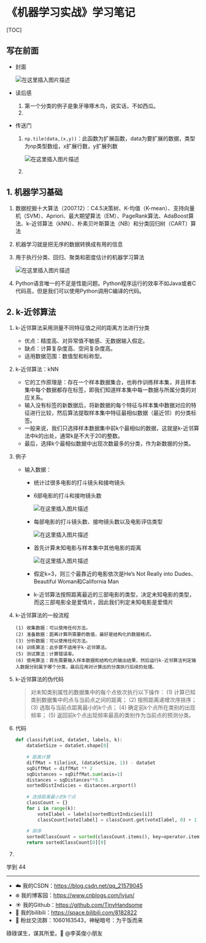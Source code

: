 # 《机器学习实战》学习笔记

[TOC]

## 写在前面

- 封面

  ![在这里插入图片描述](https://img-blog.csdnimg.cn/73b1da26341a49bda3aa06320e5ce774.png)

- 读后感

  1. 第一个分类的例子是象牙喙啄木鸟，说实话，不如西瓜。
  2. 

- 传送门

  1. `np.tile(data,(x,y))`：此函数为扩展函数，data为要扩展的数据，类型为np类型数组，x扩展行数，y扩展列数

     ![在这里插入图片描述](https://img-blog.csdnimg.cn/60719cf57d844f7491feaf23844490d1.png)

  2. 

## 1. 机器学习基础

1. 数据挖掘十大算法（2007.12）：C4.5决策树、K-均值（K-mean）、支持向量机（SVM）、Apriori、最大期望算法（EM）、PageRank算法、AdaBoost算法、k-近邻算法（kNN）、朴素贝叶斯算法（NB）和分类回归树（CART）算法

2. 机器学习就是把无序的数据转换成有用的信息

3. 用于执行分类、回归、聚类和密度估计的机器学习算法

   ![在这里插入图片描述](https://img-blog.csdnimg.cn/0a0af05518a34f99acd20b92c0642f62.png)

4. Python语言唯一的不足是性能问题。Python程序运行的效率不如Java或者C代码高，但是我们可以使用Python调用C编译的代码。

## 2. k-近邻算法

1. k-近邻算法采用测量不同特征值之间的距离方法进行分类

   - 优点：精度高、对异常值不敏感、无数据输入假定。
   - 缺点：计算复杂度高、空间复杂度高。
   - 适用数据范围：数值型和标称型。

2. k-近邻算法：kNN

   - 它的工作原理是：存在一个样本数据集合，也称作训练样本集，并且样本集中每个数据都存在标签，即我们知道样本集中每一数据与所属分类的对应关系。
   - 输入没有标签的新数据后，将新数据的每个特征与样本集中数据对应的特征进行比较，然后算法提取样本集中特征最相似数据（最近邻）的分类标签。
   - 一般来说，我们只选择样本数据集中前k个最相似的数据，这就是k-近邻算法中k的出处，通常k是不大于20的整数。
   - 最后，选择k个最相似数据中出现次数最多的分类，作为新数据的分类。

3. 例子

   - 输入数据：

     - 统计过很多电影的打斗镜头和接吻镜头

     - 6部电影的打斗和接吻镜头数

       ![在这里插入图片描述](https://img-blog.csdnimg.cn/581309fa889d48caab24e1ed88abf2dc.png)

     - 每部电影的打斗镜头数、接吻镜头数以及电影评估类型

       ![在这里插入图片描述](https://img-blog.csdnimg.cn/5cf717fcb13a4e2fba215e82dc288272.png)

     - 首先计算未知电影与样本集中其他电影的距离

       ![在这里插入图片描述](https://img-blog.csdnimg.cn/311ae2fa1ef141c897d590c593819580.png)

     - 假定k=3，则三个最靠近的电影依次是He’s Not Really into Dudes、Beautiful Woman和California Man

     - k-近邻算法按照距离最近的三部电影的类型，决定未知电影的类型，而这三部电影全是爱情片，因此我们判定未知电影是爱情片

4. k-近邻算法的一般流程

   ```
   (1) 收集数据：可以使用任何方法。
   (2) 准备数据：距离计算所需要的数值，最好是结构化的数据格式。
   (3) 分析数据：可以使用任何方法。
   (4) 训练算法：此步骤不适用于k-近邻算法。
   (5) 测试算法：计算错误率。
   (6) 使用算法：首先需要输入样本数据和结构化的输出结果，然后运行k-近邻算法判定输
   入数据分别属于哪个分类，最后应用对计算出的分类执行后续的处理。
   ```

5. k-近邻算法的伪代码

   > 对未知类别属性的数据集中的每个点依次执行以下操作：
   > (1) 计算已知类别数据集中的点与当前点之间的距离；
   > (2) 按照距离递增次序排序；
   > (3) 选取与当前点距离最小的k个点；
   > (4) 确定前k个点所在类别的出现频率；
   > (5) 返回前k个点出现频率最高的类别作为当前点的预测分类。

6. 代码

   ```python
   def classify0(inX, dataSet, labels, k):
       dataSetSize = dataSet.shape[0]
       
       # 距离计算
       diffMat = tile(inX, (dataSetSize, 1)) - dataSet
       sqDiffMat = diffMat ** 2
       sqDistances = sqDiffMat.sum(axis=1)
       distances = sqDistances**0.5
       sortedDistIndicies = distances.argsort()
       
       # 选择距离最小的k个点
       classCount = {}
       for i in range(k):
           voteIlabel = labels[sortedDistIndicies[i]]
           classCount[voteIlabel] = classCount.get(voteIlabel, 0) + 1
       
       # 排序
       sortedClassCount = sorted(classCount.items(), key=operator.itemgetter(1), reverse=True)
       return sortedClassCount[0][0]
   ```

7. 

















学到 44


------

- :cloud: 我的CSDN：https://blog.csdn.net/qq_21579045
- :snowflake: 我的博客园：https://www.cnblogs.com/lyjun/
- :sunny: 我的Github：https://github.com/TinyHandsome
- :rainbow: 我的bilibili：https://space.bilibili.com/8182822
- :penguin: 粉丝交流群：1060163543，神秘暗号：为干饭而来

碌碌谋生，谋其所爱。:ocean:              @李英俊小朋友

